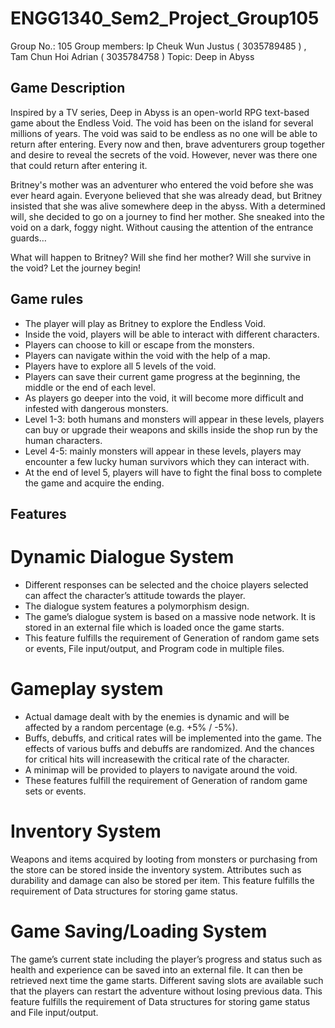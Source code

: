 # ENGG1340_Sem2_Project_Group105

Group No.: 105
Group members: Ip Cheuk Wun Justus ( 3035789485 ) , Tam Chun Hoi Adrian ( 3035784758 )
Topic: Deep in Abyss 



## Game Description
Inspired by a TV series, Deep in Abyss is an open-world RPG text-based game about the Endless Void. The void has been on the island for several millions of years.  The void was said to be endless as no one will be able to return after entering. Every now and then, brave adventurers group together and desire to reveal the secrets of the void. However, never was there one that could return after entering it.

Britney's mother was an adventurer who entered the void before she was ever heard again. Everyone believed that she was already dead, but Britney insisted that she was alive somewhere deep in the abyss. With a determined will, she decided to go on a journey to find her mother. She sneaked into the void on a dark, foggy night. Without causing the attention of the entrance guards…

What will happen to Britney? Will she find her mother? Will she survive in the void? Let the journey begin!



## Game rules
- The player will play as Britney to explore the Endless Void.
- Inside the void, players will be able to interact with different characters.
- Players can choose to kill or escape from the monsters.
- Players can navigate within the void with the help of a map.
- Players have to explore all 5 levels of the void.
- Players can save their current game progress at the beginning, the middle or the end of each level.
- As players go deeper into the void, it will become more difficult and infested with dangerous monsters.
- Level 1-3: both humans and monsters will appear in these levels, players can buy or upgrade their weapons and skills inside the shop run by the human characters.
- Level 4-5: mainly monsters will appear in these levels, players may encounter a few lucky human survivors which they can interact with.
- At the end of level 5, players will have to fight the final boss to complete the game and acquire the ending.



## Features

# Dynamic Dialogue System
- Different responses can be selected and the choice players selected can affect the character’s attitude towards the player.
- The dialogue system features a polymorphism design.
- The game’s dialogue system is based on a massive node network. It is stored in an external file which is loaded once the game starts.
- This feature fulfills the requirement of Generation of random game sets or events, File input/output, and Program code in multiple files.

# Gameplay system
- Actual damage dealt with by the enemies is dynamic and will be affected by a random percentage (e.g. +5% / -5%).
- Buffs, debuffs, and critical rates will be implemented into the game. The effects of various buffs and debuffs are randomized. And the chances for critical hits will increasewith the critical rate of the character.
- A minimap will be provided to players to navigate around the void.
- These features fulfill the requirement of Generation of random game sets or events.

# Inventory System
Weapons and items acquired by looting from monsters or purchasing from the store can be stored inside the inventory system.
Attributes such as durability and damage can also be stored per item.
This feature fulfills the requirement of Data structures for storing game status.

# Game Saving/Loading System
The game’s current state including the player’s progress and status such as health and experience can be saved into an external file. It can then be retrieved next time the game starts.
Different saving slots are available such that the players can restart the adventure without losing previous data.
This feature fulfills the requirement of Data structures for storing game status and File input/output.
